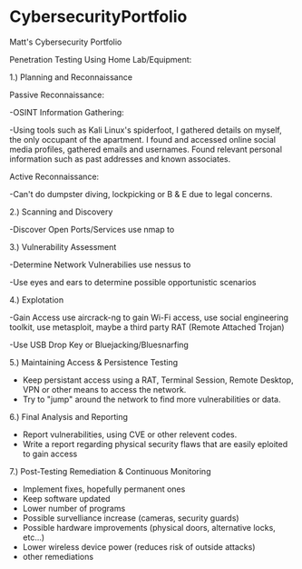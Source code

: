 # CybersecurityPortfolio
Matt's Cybersecurity Portfolio

Penetration Testing Using Home Lab/Equipment:

1.) Planning and Reconnaissance

Passive Reconnaissance:

  -OSINT Information Gathering:
  
  -Using tools such as Kali Linux's spiderfoot, I gathered details on myself, the only occupant of the apartment. I found and accessed online social media profiles, gathered emails and usernames. Found relevant personal information such as past addresses and known associates.

Active Reconnaissance:

 -Can't do dumpster diving, lockpicking or B & E due to legal concerns.

2.) Scanning and Discovery

  -Discover Open Ports/Services
  use nmap to

3.) Vulnerability Assessment

  -Determine Network Vulnerabilies
  use nessus to

  -Use eyes and ears to determine possible opportunistic scenarios

4.) Explotation

  -Gain Access
  use aircrack-ng to gain Wi-Fi access, use social engineering toolkit, use metasploit, maybe a third party RAT (Remote Attached Trojan)

  -Use USB Drop Key or Bluejacking/Bluesnarfing

5.) Maintaining Access & Persistence Testing

  - Keep persistant access using a RAT, Terminal Session, Remote Desktop, VPN or other means to access the network.
  - Try to "jump" around the network to find more vulnerabilities or data.

6.) Final Analysis and Reporting

  - Report vulnerabilities, using CVE or other relevent codes.
  - Write a report regarding physical security flaws that are easily eploited to gain access

7.) Post-Testing Remediation & Continuous Monitoring

  - Implement fixes, hopefully permanent ones
  - Keep software updated
  - Lower number of programs
  - Possible survelliance increase (cameras, security guards)
  - Possible hardware improvements (physical doors, alternative locks, etc...)
  - Lower wireless device power (reduces risk of outside attacks)
  - other remediations
